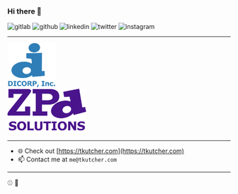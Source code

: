 ### Hi there 👋

<span>
<img src="https://img.shields.io/static/v1?label=GitLab&message=@tkutcher&logo=gitlab&labelColor=292961&color=4a4a4a&link=https://gitlab.com/tkutcher" alt="gitlab" href="https://gitlab.com/tkutcher"/>
<img src="https://img.shields.io/static/v1?label=GitHub&message=@tkutcher&logo=github&color=4a4a4a&link=https://github.com/tkutcher&labelColor=2fc453" alt="github" href="https://github.com/tkutcher"/>
<img src="https://img.shields.io/static/v1?label=&labelColor=404040&message=LinkedIn&logo=linkedin&color=0077b5&link=https://www.linkedin.com/in/tim-kutcher-a7831416a/" alt="linkedin" href="https://www.linkedin.com/in/tim-kutcher-a7831416a/"/>
<img src="https://img.shields.io/static/v1?label=&labelColor=404040&message=@tkutcher_&logo=twitter&color=00acee&logoColor=00acee&link=https://twitter.com/tkutcher_" alt="twitter" href="https://twitter.com/tkutcher_"/>
<img src="https://img.shields.io/static/v1?label=&labelColor=E1306C&message=@tkutcher_&logo=instagram&color=404040&link=https://www.instagram.com/tkutcher_/&logoColor=ffffff" alt="instagram" href="https://www.instagram.com/tkutcher_"/>
</span>

---

<div>
  <a href="https://www.dicorp.com">
    <img src="/blue-no-bg.png" alt="DICORP, Inc." height="100">
  </a>
</div>
                                                         
<div>
  <a href="https://www.zpdsolutions.com">
    <img src="/zpd-purple-no-bg.png" alt="DICORP, Inc." height="100">
  </a>
</div>

---

- 🌐 Check out [https://tkutcher.com](https://tkutcher.com)
- 📫 Contact me at `me@tkutcher.com`

----
⚾ 🏐
